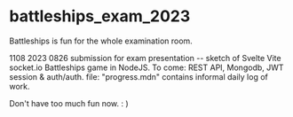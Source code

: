 # battleships_exam_2023
Battleships is fun for the whole examination room.

1108 2023
0826
submission for exam presentation -- sketch of Svelte Vite socket.io Battleships game in NodeJS. To come: REST API, Mongodb, JWT session & auth/auth.
file: "progress.mdn" contains informal daily log of work.

Don't have too much fun now. : )
